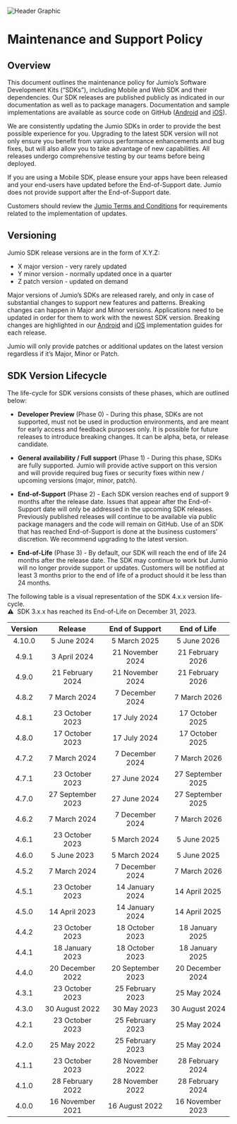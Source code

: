 ![Header Graphic](images/jumio_feature_graphic.jpg)

# Maintenance and Support Policy

## Overview
This document outlines the maintenance policy for Jumio’s Software Development Kits (“SDKs”), including Mobile and Web SDK and their dependencies.
Our SDK releases are published publicly as indicated in our documentation as well as to package managers. Documentation and sample implementations are available as source code on GitHub ([Android](https://github.com/Jumio/mobile-sdk-android) and [iOS](https://github.com/Jumio/mobile-sdk-ios)).

We are consistently updating the Jumio SDKs in order to provide the best possible experience for you. Upgrading to the latest SDK version will not only ensure you benefit from various performance enhancements and bug fixes, but will also allow you to take advantage of new capabilities. All releases undergo comprehensive testing by our teams before being deployed.

If you are using a Mobile SDK, please ensure your apps have been released and your end-users have updated before the End-of-Support date. Jumio does not provide support after the End-of-Support date.

Customers should review the [Jumio Terms and Conditions](https://www.jumio.com/legal-information/privacy-notices/) for requirements related to the implementation of updates.

## Versioning
Jumio SDK release versions are in the form of X.Y.Z:
* X major version - very rarely updated
* Y minor version - normally updated once in a quarter
* Z patch version - updated on demand

Major versions of Jumio’s SDKs are released rarely, and only in case of substantial changes to support new features and patterns. Breaking changes can happen in Major and Minor versions. Applications need to be updated in order for them to work with the newest SDK version. Breaking changes are highlighted in our [Android](https://github.com/Jumio/mobile-sdk-android) and [iOS](https://github.com/Jumio/mobile-sdk-ios) implementation guides for each release.

Jumio will only provide patches or additional updates on the latest version regardless if it’s Major, Minor or Patch.

## SDK Version Lifecycle
The life-cycle for SDK versions consists of these phases, which are outlined below:

* __Developer Preview__ (Phase 0) - During this phase, SDKs are not supported, must not be used in production environments, and are meant for early access and feedback purposes only. It is possible for future releases to introduce breaking changes. It can be alpha, beta, or release candidate.

* __General availability / Full support__ (Phase 1) - During this phase, SDKs are fully supported. Jumio will provide active support on this version and will provide required bug fixes or security fixes within new / upcoming versions (major, minor, patch).

* __End-of-Support__ (Phase 2) - Each SDK version reaches end of support 9 months after the release date. Issues that appear after the End-of-Support date will only be addressed in the upcoming SDK releases. Previously published releases will continue to be available via public package managers and the code will remain on GitHub. Use of an SDK that has reached End-of-Support is done at the business customers’ discretion. We recommend upgrading to the latest version.

* __End-of-Life__ (Phase 3) - By default, our SDK will reach the end of life 24 months after the release date. The SDK may continue to work but Jumio will no longer provide support or updates. Customers will be notified at least 3 months prior to the end of life of a product should it be less than 24 months.

The following table is a visual representation of the SDK 4.x.x version life-cycle.   
⚠️&nbsp;&nbsp;SDK 3.x.x has reached its End-of-Life on December 31, 2023.

| Version |      Release      |   End of Support  |    End of Life    |
|:-------:|:-----------------:|:-----------------:|:-----------------:|
|  4.10.0 |    5 June 2024    |    5 March 2025   |    5 June 2026    |
|  4.9.1  |   3 April 2024    |  21 November 2024 |  21 February 2026 |
|  4.9.0  |  21 February 2024 |  21 November 2024 |  21 February 2026 |
|  4.8.2  |   7 March 2024    |  7 December 2024  |   7 March 2026    |
|  4.8.1  |  23 October 2023  |    17 July 2024   |  17 October 2025  |
|  4.8.0  |  17 October 2023  |    17 July 2024   |  17 October 2025  |
|  4.7.2  |   7 March 2024    |  7 December 2024  |   7 March 2026    |
|  4.7.1  |  23 October 2023  |   27 June 2024    | 27 September 2025 |
|  4.7.0  | 27 September 2023 |   27 June 2024    | 27 September 2025 |
|  4.6.2  |   7 March 2024    |  7 December 2024  |   7 March 2026    |
|  4.6.1  |  23 October 2023  |   5 March 2024    |    5 June 2025    |
|  4.6.0  |    5 June 2023    |   5 March 2024    |    5 June 2025    |
|  4.5.2  |   7 March 2024    |  7 December 2024  |   7 March 2026    |
|  4.5.1  |  23 October 2023  |  14 January 2024  |   14 April 2025   |
|  4.5.0  |   14 April 2023   |  14 January 2024  |   14 April 2025   |
|  4.4.2  |  23 October 2023  |  18 October 2023  |  18 January 2025  |
|  4.4.1  |  18 January 2023  |  18 October 2023  |  18 January 2025  |
|  4.4.0  | 20 December 2022  | 20 September 2023 |  20 December 2024 |
|  4.3.1  |  23 October 2023  | 25 February 2023  |    25 May 2024    |
|  4.3.0  |  30 August 2022   |    30 May 2023    |   30 August 2024  |
|  4.2.1  |  23 October 2023  | 25 February 2023  |    25 May 2024    |
|  4.2.0  |    25 May 2022    | 25 February 2023  |    25 May 2024    |
|  4.1.1  |  23 October 2023  | 28 November 2022  |  28 February 2024 |
|  4.1.0  | 28 February 2022  | 28 November 2022  |  28 February 2024 |
|  4.0.0  | 16 November 2021  |  16 August 2022   |  16 November 2023 |
